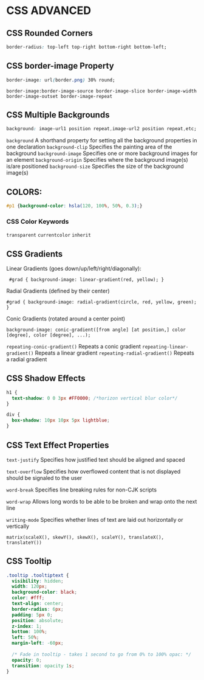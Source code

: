 # CSS ADVANCED

## CSS Rounded Corners
```css
border-radius: top-left top-right bottom-right bottom-left;
```
## CSS border-image Property

```css
border-image: url(border.png) 30% round;
```
`border-image:border-image-source border-image-slice border-image-width border-image-outset border-image-repeat`

## CSS Multiple Backgrounds
```css
background: image-url1 position repeat,image-url2 position repeat,etc;
```
`background`	A shorthand property for setting all the background properties in one declaration
`background-clip`	Specifies the painting area of the background
`background-image`	Specifies one or more background images for an element
`background-origin`	Specifies where the background image(s) is/are positioned
`background-size`	Specifies the size of the background image(s)

## COLORS:
``` css
#p1 {background-color: hsla(120, 100%, 50%, 0.3);} 
```
### CSS Color Keywords
`transparent`
`currentcolor`
`inherit`

## CSS Gradients

Linear Gradients (goes down/up/left/right/diagonally):

`
#grad {
  background-image: linear-gradient(red, yellow);
}`

Radial Gradients (defined by their center)

`
#grad {
  background-image: radial-gradient(circle, red, yellow, green);
}
`

Conic Gradients (rotated around a center point)

`
background-image: conic-gradient([from angle] [at position,] color [degree], color [degree], ...);
`

`repeating-conic-gradient()`	Repeats a conic gradient
`repeating-linear-gradient()`	Repeats a linear gradient
`repeating-radial-gradient()`	Repeats a radial gradient

## CSS Shadow Effects
```css 
h1 {
  text-shadow: 0 0 3px #FF0000; /*horizon vertical blur color*/
}

div {
  box-shadow: 10px 10px 5px lightblue;
}

```

## CSS Text Effect Properties

`text-justify`	Specifies how justified text should be aligned and spaced

`text-overflow`	Specifies how overflowed content that is not displayed should be signaled to the user

`word-break`	Specifies line breaking rules for non-CJK scripts

`word-wrap`	Allows long words to be able to be broken and wrap onto the next line

`writing-mode`	Specifies whether lines of text are laid out horizontally or vertically

`matrix(scaleX(), skewY(), skewX(), scaleY(), translateX(), translateY())`

## CSS Tooltip
```css
.tooltip .tooltiptext {
  visibility: hidden;
  width: 120px;
  background-color: black;
  color: #fff;
  text-align: center;
  border-radius: 6px;
  padding: 5px 0;
  position: absolute;
  z-index: 1;
  bottom: 100%;
  left: 50%;
  margin-left: -60px;
  
  /* Fade in tooltip - takes 1 second to go from 0% to 100% opac: */
  opacity: 0;
  transition: opacity 1s;
}
```